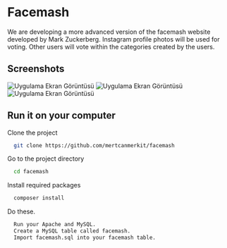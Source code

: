 
# Facemash

We are developing a more advanced version of the facemash website developed by Mark Zuckerberg. Instagram profile photos will be used for voting. Other users will vote within the categories created by the users.


## Screenshots

![Uygulama Ekran Görüntüsü](https://i.ibb.co/SsGH0Fk/Screenshot-767.jpg)
![Uygulama Ekran Görüntüsü](https://i.ibb.co/g730G4b/Screenshot-769.jpg")
![Uygulama Ekran Görüntüsü](https://i.ibb.co/hmz6xfB/Screenshot-769.jpg)

## Run it on your computer

Clone the project

```bash
  git clone https://github.com/mertcanmerkit/facemash
```

Go to the project directory

```bash
  cd facemash
```

Install required packages

```bash
  composer install
```

Do these.

```bash
  Run your Apache and MySQL.
  Create a MySQL table called facemash.
  Import facemash.sql into your facemash table.
```

  
